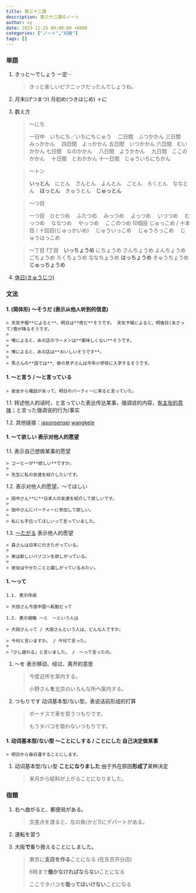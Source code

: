 ```yaml
---
title: 第三十二課
description: 第三十二課のノート
author: xy
date: 2023-11-25 00:00:00 +0800
categories: ["ノート","初級"]
tags: []
---
```


### 単語

1. きっと～でしょう 一定···

    > きっと楽しいピクニックだったんでしょうね。

1. 月末(げつまつ) 月初め(つきはじめ) ＋に

1. 数え方

    > ～にち
    >
    > 一日中　いちにち／いちにちじゅう　
    > 二日間　ふつかかん
    > 三日間　みっかかん　
    > 四日間　よっかかん
    > 五日間　いつかかん
    > 六日間　むいかかん
    > 七日間　なのかかん　
    > 八日間　ようかかん　
    > 九日間　ここのかかん　
    > 十日間　とおかかん
    > 十一日間　じゅういちにちかん
    
    > ～トン
    >
    > **いっとん**　にとん　さんとん　よんとん　ごとん　ろくとん　ななとん　**はっとん**　きゅうとん　**じゅっとん**

    > ～つ目
    >
    > 一つ目　ひとつめ　
    > ふたつめ　
    > みっつめ　
    > よっつめ　
    > いつつめ　
    > むっつめ　
    > ななつめ　
    > やっつめ　
    > ここのつめ
    > 10個目 じゅっこめ / 十本目 / 十回目(じゅっかいめ)　
    > じゅういっこめ　
    > じゅうろっこめ　
    > じゅうはっこめ

    > ～丁目
    > 1丁目　**いっちょうめ**
    > にちょうめ
    > さんちょうめ
    > よんちょうめ
    > ごちょうめ
    > ろくちょうめ
    > ななちょうめ
    > **はっちょうめ**
    > きゅうちょうめ
    > **じゅっちょうめ**

1. [休日(きゅうじつ)](./words/休日.pdf)

### 文法

#### 1. (简体形) **～そうだ** (表示从他人听到的信息)

    > 天気予報**によると**、明日は**雨だ**そうです。 天気予報によると、明後日(あさって)雪が降るそうです。
    >
    > 噂によると、あの店のラーメンは**美味しくない**そうです。
    >
    > 噂によると、あの店は**おいしいそうです**。
    >
    > 馬さんの**話では**、彼の息子さんは今年小学校に入学するそうです。
    

#### 1. **～と言う / ～と言っている**

    > 彼女から電話があって、明日のパーティーに来ると言っていた。
    
1.1. 转述他人的话时，と言っていた表达传达某事，强调说的内容，[有主张的意味](https://www.sigure.tw/learn-japanese/mix/difference/itteimasu-iimashita.php)；と言った强调说的行为/事实

1.2. 其他链接：[jasonsensei](https://jasonsensei.jp/2021/10/21/%E8%A8%80%E3%81%84%E3%81%BE%E3%81%99/) [wangkele](https://zh-tw.facebook.com/wangcolaneko/posts/1906520939380223)

#### 1. **～て欲しい** 表示对他人的愿望 

1.1. 表示自己想做某事的愿望

    > コーヒーが**欲しい**ですか。
    >
    > 先生に私の友達を紹介したいです。

1.2. 表示对他人的愿望。～てほしい 
    
    > 田中さん**に**日本人の友達を紹介して欲しいです。
    >
    > 田中さんにパーティーに参加して欲しい。
    >
    > 私にも手伝ってほしいって言っていました。
    
1.3. [～たがる](https://jp.sonic-learning.com/2021/03/14/omou-2/) 表示他人的愿望

    > 森さんは日本に行きたがっている。
    >
    > 弟は新しいパソコンを欲しがっている。
    >
    > 彼女はやせたことと嬉しがっているみたい。

#### 1. **～って**

    1.1. 表示传闻
    
    > 大田さん今度中国へ転勤だって

    1.2. 表示缩略 ～と　～という人は
    
    > 大田さんって / 大田さんという人は、どんな人ですか。

    > 今何と言いますか。 / 今何て言った。
    >
    >「少し遅れる」と言いました。 /　～って言ったの。

1. ～を 表示移动、经过、离开的意思 

    > 今度近所を案内する。
    >
    > 小野さん**を**北京のいろんな所**へ**案内する。

1. つもりです 动词基本型/ない型，表说话前形成的打算

    > ボーナスで車を買うつもりです。
    >
    > もうタバコを吸わないつもりです。

#### 1. 动词基本型/ない型 **～ことにしする** / ことにした 自己决定做某事

    > 明日から毎日運することにします。

1. 动词基本型/ない型 **ことになりました** 由于外在原因**形成了**某种决定

    > 来月から給料が上がることになりました。

### 宿題

1. 右へ曲がると、郵便局がある。

    > 交差点を渡ると、左の角(かど1)にデパートがある。

1. 運転を習う

1. 大阪**で**乗り換えることにしました。

    > 東京に**支店を作る**ことになる (在东京开分店)
    >
    > 6時まで**働かなければならない**ことになる
    >
    > ここでタバコを**吸ってはいけない**ことになる
